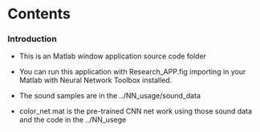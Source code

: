 # Contents #

### Introduction 

* This is an Matlab window application source code folder  

* You can run this application with Research_APP.fig importing in your Matlab with Neural Network Toolbox installed.

* The sound samples are in the ../NN_usage/sound_data

* color_net.mat is the pre-trained CNN net work using those sound data and the code in the ../NN_usege
